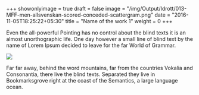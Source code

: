 +++
showonlyimage = true
draft = false
image = "/img/Output/Idrott/013-MFF-men-allsvenskan-scored-conceded-scattergram.png"
date = "2016-11-05T18:25:22+05:30"
title = "Name of the work 1"
weight = 0
+++

Even the all-powerful Pointing has no control about the blind texts it is an almost unorthographic life. One day however a small line of blind text by the name of Lorem Ipsum decided to leave for the far World of Grammar.
<!--more-->

![](/img/Output/Idrott/013-MFF-men-allsvenskan-scored-conceded-scattergram.png)

Far far away, behind the word mountains, far from the countries Vokalia and Consonantia, there live the blind texts. Separated they live in Bookmarksgrove right at the coast of the Semantics, a large language ocean.

